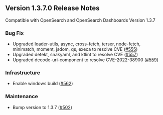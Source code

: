 ## Version 1.3.7.0 Release Notes

Compatible with OpenSearch and OpenSearch Dashboards Version 1.3.7

### Bug Fix 
* Upgraded loader-utils, async, cross-fetch, terser, node-fetch, minimatch, moment, jsdom, qs, execa to resolve CVE ([#555](https://github.com/opensearch-project/dashboards-reports/pull/555))
* Upgraded detekt, snakyaml, and ktlint to resolve CVE ([#557](https://github.com/opensearch-project/dashboards-reports/pull/557))
* Upgraded decode-uri-component to resolve CVE-2022-38900 ([#559](https://github.com/opensearch-project/dashboards-reports/pull/559))

### Infrastructure
* Enable windows build ([#562](https://github.com/opensearch-project/dashboards-reports/pull/562))

### Maintenance
* Bump version to 1.3.7 ([#502](https://github.com/opensearch-project/dashboards-reporting/pull/502))
